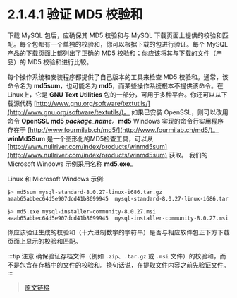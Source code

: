 # 2.1.4.1 验证 MD5 校验和

下载 MySQL 包后，应确保其 MD5 校验和与 MySQL 下载页面上提供的校验和匹配。每个包都有一个单独的校验和，你可以根据下载的包进行验证。每个 MySQL 产品的下载页面上都列出了正确的 MD5 校验和；你应该将其与下载的文件（产品）的 MD5 校验和进行比较。

每个操作系统和安装程序都提供了自己版本的工具来检查 MD5 校验和。通常，该命令名为 **md5sum**，也可能名为 **md5**，而某些操作系统根本不提供该命令。在 Linux上，它是 **GNU Text Utilities** 包的一部分，可用于多种平台。你还可以从下载源代码 [http://www.gnu.org/software/textutils/](http://www.gnu.org/software/textutils/)。 如果已安装 OpenSSL，则可以改用命令 **OpenSSL md5 *package_name***。**md5** Windows 实现的命令行实用程序存在于 [http://www.fourmilab.ch/md5/](http://www.fourmilab.ch/md5/)。 **winMd5Sum** 是一个图形化的MD5检查工具，可以从 [http://www.nullriver.com/index/products/winmd5sum](http://www.nullriver.com/index/products/winmd5sum) 获取。 我们的 Microsoft Windows 示例采用名称 **md5.exe**。

Linux 和 Microsoft Windows 示例:

```bash
$> md5sum mysql-standard-8.0.27-linux-i686.tar.gz
aaab65abbec64d5e907dcd41b8699945  mysql-standard-8.0.27-linux-i686.tar.gz
```

```bash
$> md5.exe mysql-installer-community-8.0.27.msi
aaab65abbec64d5e907dcd41b8699945  mysql-installer-community-8.0.27.msi
```

你应该验证生成的校验和（十六进制数字的字符串）是否与相应软件包正下方下载页面上显示的校验和匹配。

:::tip 注意
确保验证存档文件（例如 `.zip`、`.tar.gz` 或 `.msi` 文件）的校验和，而不是包含在存档中的文件的校验和。换句话说，在提取文件内容之前先验证文件。
:::

> [原文链接](https://dev.mysql.com/doc/refman/8.0/en/verifying-md5-checksum.html)

